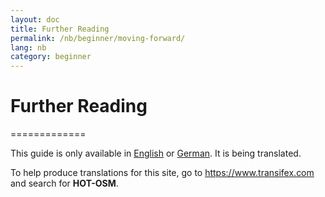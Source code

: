 ```yaml
---
layout: doc
title: Further Reading
permalink: /nb/beginner/moving-forward/
lang: nb
category: beginner
---
```


# Further Reading
=============

This guide is only available in [English](/en/beginner/moving-forward/) or [German](/de/beginner/moving-forward/). It is being translated.

To help produce translations for this site, go to <https://www.transifex.com> and search for **HOT-OSM**.

